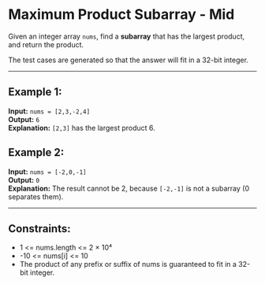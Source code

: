 
# Maximum Product Subarray - Mid

Given an integer array `nums`, find a **subarray** that has the largest product, and return the product.

The test cases are generated so that the answer will fit in a 32-bit integer.

---

## Example 1:
**Input:** `nums = [2,3,-2,4]`  
**Output:** `6`  
**Explanation:** `[2,3]` has the largest product 6.

## Example 2:
**Input:** `nums = [-2,0,-1]`  
**Output:** `0`  
**Explanation:** The result cannot be 2, because `[-2,-1]` is not a subarray (0 separates them).

---

## Constraints:
- 1 <= nums.length <= 2 × 10⁴
- -10 <= nums[i] <= 10
- The product of any prefix or suffix of nums is guaranteed to fit in a 32-bit integer.

